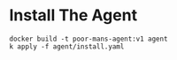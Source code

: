 

# Install The Agent

    docker build -t poor-mans-agent:v1 agent
    k apply -f agent/install.yaml
    
